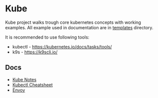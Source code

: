 # Kube

Kube project walks trough core kubernetes concepts with  working examples. All example used in documentation are in [templates](templates) directory.

It is recommended to use following tools:
- kubectl - <https://kubernetes.io/docs/tasks/tools/>
- k9s - <https://k9scli.io/>

## Docs
- [Kube Notes](docs/kube-notes.md)
- [Kubectl Cheatsheet](docs/kubectl-cheatsheet.md)
- [Envoy](docs/envoy.md)
